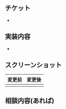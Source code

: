 ## チケット

- 

## 実装内容

- 

## スクリーンショット

| 変更前 | 変更後 |
| ----- | ----- |
|       |       |

## 相談内容(あれば)

